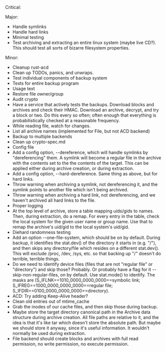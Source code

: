 Critical:

Major:
 * Handle symlinks
 * Handle hard links
 * Minimal testing
 * Test archiving and extracting an entire linux system (maybe live CD?).  This should test all sorts of bizarre filesystem properties.

Minor:
 * Cleanup rust-acd
 * Clean up TODOs, panics, and unwraps.
 * Test individual components of backup system
 * Tests for entire backup program
 * Usage text
 * Restore file owner/group
 * Audit crypto
 * Have a service that actively tests the backups.  Download blocks and archives and check their HMAC.  Download an archive, decrypt, and try a block or two.  Do this every so often; often enough that everything is probabilistically checked at a reasonable frequency.
 * While reading file, watch for changes.
 * List all archive names (implemented for File, but not ACD backend)
 * Backup to multiple backends
 * Clean up crypto-spec.md
 * Config file
 * Add a config option, --dereference, which will handle symlinks by "dereferencing" them.  A symlink will become a regular file in the archive with the contents set to the the contents of the target.  This can be applied either during archive creation, or during extraction.
 * Add a config option, --hard-dereference.  Same thing as above, but for hard links.
 * Throw warning when archiving a symlink, not dereferencing it, and the symlink points to another file which isn't being archived.
 * Throw warning when archiving a hard link, not dereferencing, and we haven't archived all hard links to the file.
 * Proper logging
 * At the top level of archive, store a table mapping uids/gids to names.  Then, during extraction, do a remap.  For every entry in the table, check the local system for the given user name or group name.  Use that to remap the archive's uid/gid to the local system's uid/gid.
 * Diehard randomness testing
 * Add an option --one-file-system, which should be on by default.  During backup, it identifies the stat.dev() of the directory it starts in (e.g. "/"), and then skips any directory/file which resides on a different stat.dev().  This will exclude /proc, /dev, /sys, etc. so that backing up "/" doesn't do terrible, terrible things.
 * Do we need to identify device files (files that are not "regular file" or "directory") and skip those?  Probably.  Or probably have a flag for it --skip-non-regular-files, on by default.  Use stat.mode() to identify.  The masks are (S_IFLNK==1010_0000_0000_0000==symbolic link;  S_IFREG==1000_0000_0000_0000==regular file; S_IFDIR==0100_0000_0000_0000==directory).
 * ACD: Try adding Keep-Alive header?
 * Clean old entries out of mtime_cache
 * Grab the inodes of our cache files, and then skip those during backup.
 * Maybe store the target directory canonical path in the Archive data structure during archive creation.  All file paths are relative to it, and the idea is that it's like tar which doesn't store the absolute path.  But maybe we should store it anyway, since it's useful information.  It wouldn't normally be used during extraction.
 * File backend should create blocks and archives with full read permission, no write permission, no execute permission.
